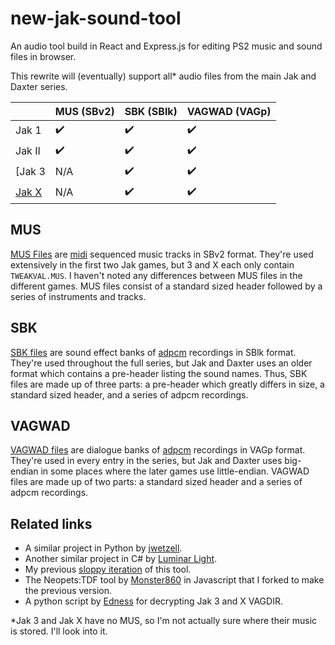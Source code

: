 # new-jak-sound-tool
An audio tool build in React and Express.js for editing PS2 music and sound files in browser.

This rewrite will (eventually) support all* audio files from the main Jak and Daxter series.

|                | MUS (SBv2)       | SBK (SBlk)       | VAGWAD (VAGp)    |
| -------------  | ------------- |  ------------- | ------------- |
| Jak 1   |           ✔️  |           ✔️  |           ✔️  |
| Jak II  |           ✔️  |           ✔️  |           ✔️  |
| [Jak 3 |           N/A  |           ✔️  |           ✔️  |
| [Jak X](https://ia903402.us.archive.org/view_archive.php?archive=/23/items/jak-x-combat-racing-usa-v-2.00/Jak%20X%20-%20Combat%20Racing%20%28USA%29%20%28v2.00%29.iso)   |           N/A  |           ✔️  |           ✔️  |

MUS
---

[MUS Files](https://jadtech.miraheze.org/wiki/MUS_Files) are [midi](https://faydoc.tripod.com/formats/mid.htm) sequenced music tracks in SBv2 format. They're used extensively in the first two Jak games, but 3 and X each only contain `TWEAKVAL.MUS`. I haven't noted any differences between MUS files in the different games. MUS files consist of a standard sized header followed by a series of instruments and tracks.

SBK
---
[SBK files](https://jadtech.miraheze.org/wiki/SBK_Files) are sound effect banks of [adpcm](https://github.com/himham-jak/adpcm) recordings in SBlk format. They're used throughout the full series, but Jak and Daxter uses an older format which contains a pre-header listing the sound names. Thus, SBK files are made up of three parts: a pre-header which greatly differs in size, a standard sized header, and a series of adpcm recordings.

VAGWAD
---
[VAGWAD files](https://jadtech.miraheze.org/wiki/VAGWAD_Files) are dialogue banks of [adpcm](https://github.com/himham-jak/adpcm) recordings in VAGp format. They're used in every entry in the series, but Jak and Daxter uses big-endian in some places where the later games use little-endian. VAGWAD files are made up of two parts: a standard sized header and a series of adpcm recordings.

Related links
---
- A similar project in Python by [jwetzell](https://github.com/jwetzell/JakAudioTools).
- Another similar project in C# by [Luminar Light](https://github.com/LuminarLight/JakAudioTool).
- My previous [sloppy iteration](https://github.com/himham-jak/himham-jak.github.io) of this tool.
- The Neopets:TDF tool by [Monster860](https://github.com/monster860/ntdf-tools) in Javascript that I forked to make the previous version.
- A python script by [Edness](https://reshax.com/files/file/50-ps2-jak-3-jak-x-combat-racing-vagwad-extract-script/) for decrypting Jak 3 and X VAGDIR.

*Jak 3 and Jak X have no MUS, so I'm not actually sure where their music is stored. I'll look into it.